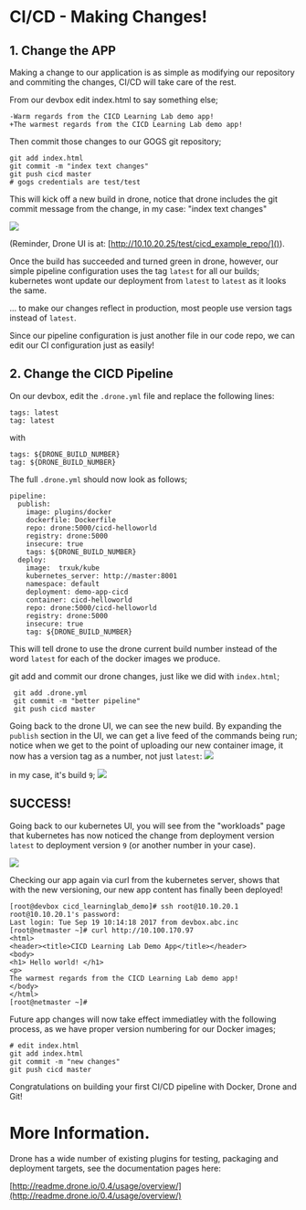 # CI/CD - Making Changes!

## 1. Change the APP

Making a change to our application is as simple as modifying our repository and commiting the changes, CI/CD will take care of the rest.

From our devbox edit index.html to say something else;

```
-Warm regards from the CICD Learning Lab demo app!
+The warmest regards from the CICD Learning Lab demo app!
```

Then commit those changes to our GOGS git repository;

```
git add index.html
git commit -m "index text changes"
git push cicd master
# gogs credentials are test/test
```
This will kick off a new build in drone, notice that drone includes the git commit message from the change, in my case: "index text changes"

![](/posts/files/cicd-intro/assets/images/cichange1.png)

(Reminder, Drone UI is at: [http://10.10.20.25/test/cicd_example_repo/]()).

Once the build has succeeded and turned green in drone, however, our simple pipeline configuration uses the tag `latest` for all our builds; kubernetes wont update our deployment from `latest` to `latest` as it looks the same.

... to make our changes reflect in production, most people use version tags instead of `latest`.

Since our pipeline configuration is just another file in our code repo, we can edit our CI configuration just as easily!

## 2. Change the CICD Pipeline

On our devbox, edit the `.drone.yml` file and replace the following lines:

```
tags: latest
tag: latest
```
with

```
tags: ${DRONE_BUILD_NUMBER}
tag: ${DRONE_BUILD_NUMBER}
```

The full `.drone.yml` should now look as follows;

```
pipeline:
  publish:
    image: plugins/docker
    dockerfile: Dockerfile
    repo: drone:5000/cicd-helloworld
    registry: drone:5000
    insecure: true
    tags: ${DRONE_BUILD_NUMBER}
  deploy:
    image:  trxuk/kube
    kubernetes_server: http://master:8001
    namespace: default
    deployment: demo-app-cicd
    container: cicd-helloworld
    repo: drone:5000/cicd-helloworld
    registry: drone:5000
    insecure: true
    tag: ${DRONE_BUILD_NUMBER}
```

This will tell drone to use the drone current build number instead of the word `latest` for each of the docker images we produce.

git add and commit our drone changes, just like we did with `index.html`;

```
 git add .drone.yml
 git commit -m "better pipeline"
 git push cicd master
```

Going back to the drone UI, we can see the new build. By expanding the `publish` section in the UI, we can get a live feed of the commands being run; notice when we get to the point of uploading our new container image, it now has a version tag as a number, not just `latest`:
![](/posts/files/cicd-intro/assets/images/latest9.png)

in my case, it's build `9`;
![](/posts/files/cicd-intro/assets/images/build9.png)

## SUCCESS!
Going back to our kubernetes UI, you will see from the "workloads" page that kubernetes has now noticed the change from deployment version `latest` to deployment version `9` (or another number in your case).

![](/posts/files/cicd-intro/assets/images/k8supdate.png)

Checking our app again via curl from the kubernetes server, shows that with the new versioning, our new app content has finally been deployed!

```
[root@devbox cicd_learninglab_demo]# ssh root@10.10.20.1
root@10.10.20.1's password:
Last login: Tue Sep 19 10:14:18 2017 from devbox.abc.inc
[root@netmaster ~]# curl http://10.100.170.97
<html>
<header><title>CICD Learning Lab Demo App</title></header>
<body>
<h1> Hello world! </h1>
<p>
The warmest regards from the CICD Learning Lab demo app!
</body>
</html>
[root@netmaster ~]#
```

Future app changes will now take effect immediatley with the following process, as we have proper version numbering for our Docker images;

```
# edit index.html
git add index.html
git commit -m "new changes"
git push cicd master
```

Congratulations on building your first CI/CD pipeline with Docker, Drone and Git!

# More Information.
Drone has a wide number of existing plugins for testing, packaging and deployment targets, see the documentation pages here:

[http://readme.drone.io/0.4/usage/overview/](http://readme.drone.io/0.4/usage/overview/)
